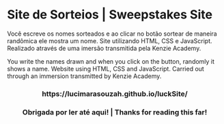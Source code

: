 # Site de Sorteios | Sweepstakes Site

Você escreve os nomes sorteados e ao clicar no botão sortear de maneira randômica ele mostra um nome.
Site utilizando HTML, CSS e JavaScript. Realizado através de uma imersão transmitida pela Kenzie Academy.

You write the names drawn and when you click on the button, randomly it shows a name.
Website using HTML, CSS and JavaScript. Carried out through an immersion transmitted by Kenzie Academy.

<h3 align=center>https://lucimarasouzah.github.io/luckSite/</h3>

<h3 align="center">Obrigada por ler até aqui! | Thanks for reading this far!</h3>
